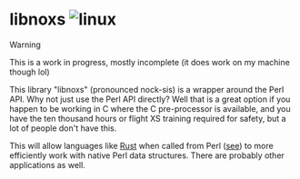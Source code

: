 # libnoxs ![linux](https://github.com/uperl/libnoxs/workflows/linux/badge.svg)

> [!WARNING]
> This is a work in progress, mostly incomplete (it does work on my machine though lol)

This library "libnoxs" (pronounced nock-sis) is a wrapper around the Perl API.
Why not just use the Perl API directly?  Well that is a great option if you
happen to be working in C where the C pre-processor is available, and you have
the ten thousand hours or flight XS training required for safety, but a lot of
people don't have this.

This will allow languages like [Rust](https://www.rust-lang.org/) when called
from Perl ([see](https://metacpan.org/pod/FFI::Platypus::Lang::Rust)) to more
efficiently work with native Perl data structures.  There are probably other
applications as well.
